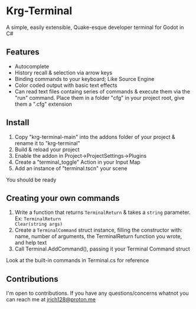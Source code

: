 # Krg-Terminal
A simple, easily extensible, Quake-esque developer terminal for Godot in C#

## Features 
- Autocomplete
- History recall & selection via arrow keys
- Binding commands to your keyboard; Like Source Engine
- Color coded output with basic text effects
- Can read text files containg series of commands & execute them via the "run" command. Place them in a folder "cfg" in your project root, give them a ".cfg" extension

## Install
1. Copy "krg-terminal-main" into the addons folder of your project & rename it to "krg-terminal"
2. Build & reload your project
3. Enable the addon in Project->ProjectSettings->Plugins
4. Create a "terminal_toggle" Action in your Input Map
5. Add an instance of "terminal.tscn" your scene

You should be ready

## Creating your own commands
1. Write a function that returns <code>TerminalReturn</code> & takes a <code>string</code> parameter. Ex: <code>TerminalReturn Clear(string args)</code>
2. Create a <code>TerminalCommand</code> struct instance, filling the constructor with: name, number of arguments, the TerminalReturn function you wrote, and help text
3. Call Terminal.AddCommand(), passing it your Terminal Command struct

Look at the built-in commands in Terminal.cs for reference

## Contributions
I'm open to contributions. If you have any questions/concerns whatnot you can reach me at jrich128@proton.me

